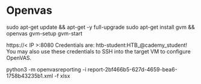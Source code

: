 # Openvas

sudo apt-get update && apt-get -y full-upgrade
sudo apt-get install gvm && openvas
gvm-setup
gvm-start

https://< IP >:8080
Credentials are: htb-student:HTB_@cademy_student!
You may also use these credentials to SSH into the target VM to configure OpenVAS.

python3 -m openvasreporting -i report-2bf466b5-627d-4659-bea6-1758b43235b1.xml -f xlsx